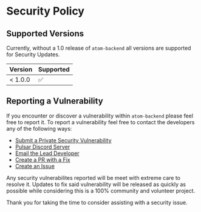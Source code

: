 # Security Policy

## Supported Versions

Currently, without a 1.0 release of `atom-backend` all versions are supported for Security Updates.

| Version | Supported          |
| ------- | ------------------ |
| < 1.0.0 | :white_check_mark: |

## Reporting a Vulnerability

If you encounter or discover a vulnerability within `atom-backend` please feel free to report it.
To report a vulnerability feel free to contact the developers any of the following ways:
  * [Submit a Private Security Vulnerability](https://github.com/confused-Techie/atom-backend/security/advisories/new)
  * [Pulsar Discord Server](https://discord.gg/7aEbB9dGRT)
  * [Email the Lead Developer](mailto:dev@lhbasics.com)
  * [Create a PR with a Fix](https://github.com/confused-Techie/atom-backend/pulls)
  * [Create an Issue](https://github.com/confused-Techie/atom-backend/issues)

Any security vulnerabilites reported will be meet with extreme care to resolve it. Updates to fix said vulnerability
will be released as quickly as possible while considering this is a 100% community and volunteer project.

Thank you for taking the time to consider assisting with a security issue.
